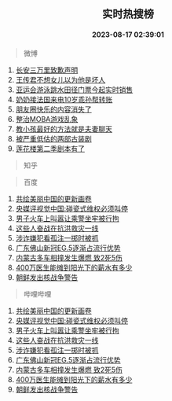 <div align="center"><h2>实时热搜榜</h2><h4>2023-08-17 02:39:01</h4></div>

> 微博  

1. [长安三万里致歉声明](https://s.weibo.com/weibo?q=%23%E9%95%BF%E5%AE%89%E4%B8%89%E4%B8%87%E9%87%8C%E8%87%B4%E6%AD%89%E5%A3%B0%E6%98%8E%23&t=31&band_rank=1&Refer=top)<br />
2. [王传君不想女儿以为他是坏人](https://s.weibo.com/weibo?q=%23%E7%8E%8B%E4%BC%A0%E5%90%9B%E4%B8%8D%E6%83%B3%E5%A5%B3%E5%84%BF%E4%BB%A5%E4%B8%BA%E4%BB%96%E6%98%AF%E5%9D%8F%E4%BA%BA%23&t=31&band_rank=2&Refer=top)<br />
3. [亚运会游泳跳水田径门票今起实时销售](https://s.weibo.com/weibo?q=%23%E4%BA%9A%E8%BF%90%E4%BC%9A%E6%B8%B8%E6%B3%B3%E8%B7%B3%E6%B0%B4%E7%94%B0%E5%BE%84%E9%97%A8%E7%A5%A8%E4%BB%8A%E8%B5%B7%E5%AE%9E%E6%97%B6%E9%94%80%E5%94%AE%23&t=31&band_rank=3&Refer=top)<br />
4. [奶奶接法国来电10岁乖孙帮转账](https://s.weibo.com/weibo?q=%23%E5%A5%B6%E5%A5%B6%E6%8E%A5%E6%B3%95%E5%9B%BD%E6%9D%A5%E7%94%B510%E5%B2%81%E4%B9%96%E5%AD%99%E5%B8%AE%E8%BD%AC%E8%B4%A6%23&t=31&band_rank=4&Refer=top)<br />
5. [朋友圈快乐的内容消失了](https://s.weibo.com/weibo?q=%E6%9C%8B%E5%8F%8B%E5%9C%88%E5%BF%AB%E4%B9%90%E7%9A%84%E5%86%85%E5%AE%B9%E6%B6%88%E5%A4%B1%E4%BA%86&t=31&band_rank=5&Refer=top)<br />
6. [整治MOBA游戏乱象](https://s.weibo.com/weibo?q=%23%E6%95%B4%E6%B2%BBMOBA%E6%B8%B8%E6%88%8F%E4%B9%B1%E8%B1%A1%23&t=31&band_rank=6&Refer=top)<br />
7. [教小孩最好的方法就是夫妻聊天](https://s.weibo.com/weibo?q=%E6%95%99%E5%B0%8F%E5%AD%A9%E6%9C%80%E5%A5%BD%E7%9A%84%E6%96%B9%E6%B3%95%E5%B0%B1%E6%98%AF%E5%A4%AB%E5%A6%BB%E8%81%8A%E5%A4%A9&t=31&band_rank=7&Refer=top)<br />
8. [被严重低估的两部古装剧](https://s.weibo.com/weibo?q=%23%E8%A2%AB%E4%B8%A5%E9%87%8D%E4%BD%8E%E4%BC%B0%E7%9A%84%E4%B8%A4%E9%83%A8%E5%8F%A4%E8%A3%85%E5%89%A7%23&t=31&band_rank=8&Refer=top)<br />
9. [莲花楼第二季剧本有了](https://s.weibo.com/weibo?q=%23%E8%8E%B2%E8%8A%B1%E6%A5%BC%E7%AC%AC%E4%BA%8C%E5%AD%A3%E5%89%A7%E6%9C%AC%E6%9C%89%E4%BA%86%23&t=31&band_rank=9&Refer=top)<br />

> 知乎  


> 百度  

1. [共绘美丽中国的更新画卷](https://www.baidu.com/s?wd=%E5%85%B1%E7%BB%98%E7%BE%8E%E4%B8%BD%E4%B8%AD%E5%9B%BD%E7%9A%84%E6%9B%B4%E6%96%B0%E7%94%BB%E5%8D%B7&sa=fyb_news&rsv_dl=fyb_news)<br />
2. [央媒评视觉中国:碰瓷式维权必须叫停](https://www.baidu.com/s?wd=%E5%A4%AE%E5%AA%92%E8%AF%84%E8%A7%86%E8%A7%89%E4%B8%AD%E5%9B%BD%3A%E7%A2%B0%E7%93%B7%E5%BC%8F%E7%BB%B4%E6%9D%83%E5%BF%85%E9%A1%BB%E5%8F%AB%E5%81%9C&sa=fyb_news&rsv_dl=fyb_news)<br />
3. [男子火车上叫嚣让乘警坐牢被行拘](https://www.baidu.com/s?wd=%E7%94%B7%E5%AD%90%E7%81%AB%E8%BD%A6%E4%B8%8A%E5%8F%AB%E5%9A%A3%E8%AE%A9%E4%B9%98%E8%AD%A6%E5%9D%90%E7%89%A2%E8%A2%AB%E8%A1%8C%E6%8B%98&sa=fyb_news&rsv_dl=fyb_news)<br />
4. [这些人奋战在抗洪救灾一线](https://www.baidu.com/s?wd=%E8%BF%99%E4%BA%9B%E4%BA%BA%E5%A5%8B%E6%88%98%E5%9C%A8%E6%8A%97%E6%B4%AA%E6%95%91%E7%81%BE%E4%B8%80%E7%BA%BF&sa=fyb_news&rsv_dl=fyb_news)<br />
5. [涉诈嫌犯看孤注一掷时被抓](https://www.baidu.com/s?wd=%E6%B6%89%E8%AF%88%E5%AB%8C%E7%8A%AF%E7%9C%8B%E5%AD%A4%E6%B3%A8%E4%B8%80%E6%8E%B7%E6%97%B6%E8%A2%AB%E6%8A%93&sa=fyb_news&rsv_dl=fyb_news)<br />
6. [广东佛山新冠EG.5逐渐占流行优势](https://www.baidu.com/s?wd=%E5%B9%BF%E4%B8%9C%E4%BD%9B%E5%B1%B1%E6%96%B0%E5%86%A0EG.5%E9%80%90%E6%B8%90%E5%8D%A0%E6%B5%81%E8%A1%8C%E4%BC%98%E5%8A%BF&sa=fyb_news&rsv_dl=fyb_news)<br />
7. [内蒙古多车相撞发生爆燃 致2死5伤](https://www.baidu.com/s?wd=%E5%86%85%E8%92%99%E5%8F%A4%E5%A4%9A%E8%BD%A6%E7%9B%B8%E6%92%9E%E5%8F%91%E7%94%9F%E7%88%86%E7%87%83+%E8%87%B42%E6%AD%BB5%E4%BC%A4&sa=fyb_news&rsv_dl=fyb_news)<br />
8. [400万医生能摊到阳光下的薪水有多少](https://www.baidu.com/s?wd=400%E4%B8%87%E5%8C%BB%E7%94%9F%E8%83%BD%E6%91%8A%E5%88%B0%E9%98%B3%E5%85%89%E4%B8%8B%E7%9A%84%E8%96%AA%E6%B0%B4%E6%9C%89%E5%A4%9A%E5%B0%91&sa=fyb_news&rsv_dl=fyb_news)<br />
9. [朝鲜发出核战争警告](https://www.baidu.com/s?wd=%E6%9C%9D%E9%B2%9C%E5%8F%91%E5%87%BA%E6%A0%B8%E6%88%98%E4%BA%89%E8%AD%A6%E5%91%8A&sa=fyb_news&rsv_dl=fyb_news)<br />

> 哔哩哔哩  

1. [共绘美丽中国的更新画卷](https://www.baidu.com/s?wd=%E5%85%B1%E7%BB%98%E7%BE%8E%E4%B8%BD%E4%B8%AD%E5%9B%BD%E7%9A%84%E6%9B%B4%E6%96%B0%E7%94%BB%E5%8D%B7&sa=fyb_news&rsv_dl=fyb_news)<br />
2. [央媒评视觉中国:碰瓷式维权必须叫停](https://www.baidu.com/s?wd=%E5%A4%AE%E5%AA%92%E8%AF%84%E8%A7%86%E8%A7%89%E4%B8%AD%E5%9B%BD%3A%E7%A2%B0%E7%93%B7%E5%BC%8F%E7%BB%B4%E6%9D%83%E5%BF%85%E9%A1%BB%E5%8F%AB%E5%81%9C&sa=fyb_news&rsv_dl=fyb_news)<br />
3. [男子火车上叫嚣让乘警坐牢被行拘](https://www.baidu.com/s?wd=%E7%94%B7%E5%AD%90%E7%81%AB%E8%BD%A6%E4%B8%8A%E5%8F%AB%E5%9A%A3%E8%AE%A9%E4%B9%98%E8%AD%A6%E5%9D%90%E7%89%A2%E8%A2%AB%E8%A1%8C%E6%8B%98&sa=fyb_news&rsv_dl=fyb_news)<br />
4. [这些人奋战在抗洪救灾一线](https://www.baidu.com/s?wd=%E8%BF%99%E4%BA%9B%E4%BA%BA%E5%A5%8B%E6%88%98%E5%9C%A8%E6%8A%97%E6%B4%AA%E6%95%91%E7%81%BE%E4%B8%80%E7%BA%BF&sa=fyb_news&rsv_dl=fyb_news)<br />
5. [涉诈嫌犯看孤注一掷时被抓](https://www.baidu.com/s?wd=%E6%B6%89%E8%AF%88%E5%AB%8C%E7%8A%AF%E7%9C%8B%E5%AD%A4%E6%B3%A8%E4%B8%80%E6%8E%B7%E6%97%B6%E8%A2%AB%E6%8A%93&sa=fyb_news&rsv_dl=fyb_news)<br />
6. [广东佛山新冠EG.5逐渐占流行优势](https://www.baidu.com/s?wd=%E5%B9%BF%E4%B8%9C%E4%BD%9B%E5%B1%B1%E6%96%B0%E5%86%A0EG.5%E9%80%90%E6%B8%90%E5%8D%A0%E6%B5%81%E8%A1%8C%E4%BC%98%E5%8A%BF&sa=fyb_news&rsv_dl=fyb_news)<br />
7. [内蒙古多车相撞发生爆燃 致2死5伤](https://www.baidu.com/s?wd=%E5%86%85%E8%92%99%E5%8F%A4%E5%A4%9A%E8%BD%A6%E7%9B%B8%E6%92%9E%E5%8F%91%E7%94%9F%E7%88%86%E7%87%83+%E8%87%B42%E6%AD%BB5%E4%BC%A4&sa=fyb_news&rsv_dl=fyb_news)<br />
8. [400万医生能摊到阳光下的薪水有多少](https://www.baidu.com/s?wd=400%E4%B8%87%E5%8C%BB%E7%94%9F%E8%83%BD%E6%91%8A%E5%88%B0%E9%98%B3%E5%85%89%E4%B8%8B%E7%9A%84%E8%96%AA%E6%B0%B4%E6%9C%89%E5%A4%9A%E5%B0%91&sa=fyb_news&rsv_dl=fyb_news)<br />
9. [朝鲜发出核战争警告](https://www.baidu.com/s?wd=%E6%9C%9D%E9%B2%9C%E5%8F%91%E5%87%BA%E6%A0%B8%E6%88%98%E4%BA%89%E8%AD%A6%E5%91%8A&sa=fyb_news&rsv_dl=fyb_news)<br />
